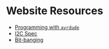 # Website Resources

* [Programming with `avrdude`](https://balau82.wordpress.com/2011/03/29/programming-arduino-uno-in-pure-c/)
* [I2C Spec](http://www.ti.com/lit/an/slva704/slva704.pdf)
* [Bit-banging](https://en.wikipedia.org/wiki/Bit_banging)
